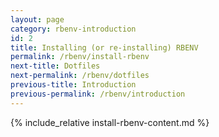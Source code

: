 ```yaml
---
layout: page
category: rbenv-introduction
id: 2
title: Installing (or re-installing) RBENV
permalink: /rbenv/install-rbenv
next-title: Dotfiles
next-permalink: /rbenv/dotfiles
previous-title: Introduction
previous-permalink: /rbenv/introduction
---
```


{% include_relative install-rbenv-content.md %}